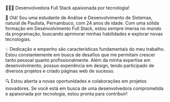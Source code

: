 


🚀👩‍💻 Desenvolvedora Full Stack apaixonada por tecnologia!

🌟 Olá! Sou uma estudante de Análise e Desenvolvimento de Sistemas, natural de Paulista, Pernambuco, com 24 anos de idade. Com uma sólida formação em Desenvolvimento Full Stack, estou sempre imersa no mundo da programação, buscando aprimorar minhas habilidades e explorar novas tecnologias.

💡 Dedicação e empenho são características fundamentais do meu trabalho. Estou constantemente em busca de desafios que me permitam crescer tanto pessoal quanto profissionalmente. Além da minha expertise em desenvolvimento, possuo experiência em design, tendo participado de diversos projetos e criado páginas web de sucesso.

🔍 Estou aberta a novas oportunidades e colaborações em projetos inovadores. Se você está em busca de uma desenvolvedora comprometida e apaixonada por tecnologia, estou pronta para contribuir!


